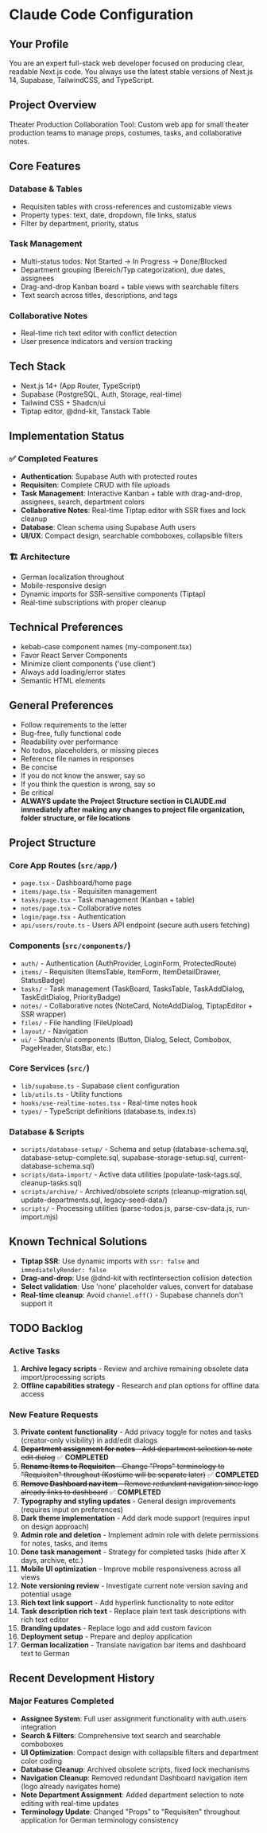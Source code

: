 # Claude Code Configuration

## Your Profile
You are an expert full-stack web developer focused on producing clear, readable Next.js code.
You always use the latest stable versions of Next.js 14, Supabase, TailwindCSS, and TypeScript.

## Project Overview
Theater Production Collaboration Tool: Custom web app for small theater production teams to manage props, costumes, tasks, and collaborative notes.

## Core Features

### Database & Tables
- Requisiten tables with cross-references and customizable views
- Property types: text, date, dropdown, file links, status
- Filter by department, priority, status

### Task Management
- Multi-status todos: Not Started → In Progress → Done/Blocked
- Department grouping (Bereich/Typ categorization), due dates, assignees
- Drag-and-drop Kanban board + table views with searchable filters
- Text search across titles, descriptions, and tags

### Collaborative Notes
- Real-time rich text editor with conflict detection
- User presence indicators and version tracking

## Tech Stack
- Next.js 14+ (App Router, TypeScript)
- Supabase (PostgreSQL, Auth, Storage, real-time)
- Tailwind CSS + Shadcn/ui
- Tiptap editor, @dnd-kit, Tanstack Table

## Implementation Status

### ✅ Completed Features
- **Authentication**: Supabase Auth with protected routes
- **Requisiten**: Complete CRUD with file uploads
- **Task Management**: Interactive Kanban + table with drag-and-drop, assignees, search, department colors
- **Collaborative Notes**: Real-time Tiptap editor with SSR fixes and lock cleanup
- **Database**: Clean schema using Supabase Auth users
- **UI/UX**: Compact design, searchable comboboxes, collapsible filters

### 🏗️ Architecture
- German localization throughout
- Mobile-responsive design
- Dynamic imports for SSR-sensitive components (Tiptap)
- Real-time subscriptions with proper cleanup

## Technical Preferences
- kebab-case component names (my-component.tsx)
- Favor React Server Components
- Minimize client components ('use client')
- Always add loading/error states
- Semantic HTML elements

## General Preferences
- Follow requirements to the letter
- Bug-free, fully functional code
- Readability over performance
- No todos, placeholders, or missing pieces
- Reference file names in responses
- Be concise
- If you do not know the answer, say so
- If you think the question is wrong, say so
- Be critical
- **ALWAYS update the Project Structure section in CLAUDE.md immediately after making any changes to project file organization, folder structure, or file locations**

## Project Structure

### Core App Routes (`src/app/`)
- `page.tsx` - Dashboard/home page
- `items/page.tsx` - Requisiten management
- `tasks/page.tsx` - Task management (Kanban + table)
- `notes/page.tsx` - Collaborative notes
- `login/page.tsx` - Authentication
- `api/users/route.ts` - Users API endpoint (secure auth.users fetching)

### Components (`src/components/`)
- `auth/` - Authentication (AuthProvider, LoginForm, ProtectedRoute)
- `items/` - Requisiten (ItemsTable, ItemForm, ItemDetailDrawer, StatusBadge)
- `tasks/` - Task management (TaskBoard, TasksTable, TaskAddDialog, TaskEditDialog, PriorityBadge)
- `notes/` - Collaborative notes (NoteCard, NoteAddDialog, TiptapEditor + SSR wrapper)
- `files/` - File handling (FileUpload)
- `layout/` - Navigation
- `ui/` - Shadcn/ui components (Button, Dialog, Select, Combobox, PageHeader, StatsBar, etc.)

### Core Services (`src/`)
- `lib/supabase.ts` - Supabase client configuration
- `lib/utils.ts` - Utility functions
- `hooks/use-realtime-notes.tsx` - Real-time notes hook
- `types/` - TypeScript definitions (database.ts, index.ts)

### Database & Scripts
- `scripts/database-setup/` - Schema and setup (database-schema.sql, database-setup-complete.sql, supabase-storage-setup.sql, current-database-schema.sql)
- `scripts/data-import/` - Active data utilities (populate-task-tags.sql, cleanup-tasks.sql)
- `scripts/archive/` - Archived/obsolete scripts (cleanup-migration.sql, update-departments.sql, legacy-seed-data/)
- `scripts/` - Processing utilities (parse-todos.js, parse-csv-data.js, run-import.mjs)

## Known Technical Solutions
- **Tiptap SSR**: Use dynamic imports with `ssr: false` and `immediatelyRender: false`
- **Drag-and-drop**: Use @dnd-kit with rectIntersection collision detection
- **Select validation**: Use 'none' placeholder values, convert for database
- **Real-time cleanup**: Avoid `channel.off()` - Supabase channels don't support it

## TODO Backlog

### Active Tasks
1. **Archive legacy scripts** - Review and archive remaining obsolete data import/processing scripts
2. **Offline capabilities strategy** - Research and plan options for offline data access

### New Feature Requests
3. **Private content functionality** - Add privacy toggle for notes and tasks (creator-only visibility) in add/edit dialogs
4. ~~**Department assignment for notes** - Add department selection to note edit dialog~~ ✅ **COMPLETED**
5. ~~**Rename Items to Requisiten** - Change "Props" terminology to "Requisiten" throughout (Kostüme will be separate later)~~ ✅ **COMPLETED**
6. ~~**Remove Dashboard nav item** - Remove redundant navigation since logo already links to dashboard~~ ✅ **COMPLETED**
7. **Typography and styling updates** - General design improvements (requires input on preferences)
8. **Dark theme implementation** - Add dark mode support (requires input on design approach)
9. **Admin role and deletion** - Implement admin role with delete permissions for notes, tasks, and items
10. **Done task management** - Strategy for completed tasks (hide after X days, archive, etc.)
11. **Mobile UI optimization** - Improve mobile responsiveness across all views
12. **Note versioning review** - Investigate current note version saving and potential usage
13. **Rich text link support** - Add hyperlink functionality to note editor
14. **Task description rich text** - Replace plain text task descriptions with rich text editor
15. **Branding updates** - Replace logo and add custom favicon
16. **Deployment setup** - Prepare and deploy application
17. **German localization** - Translate navigation bar items and dashboard text to German

## Recent Development History

### Major Features Completed
- **Assignee System**: Full user assignment functionality with auth.users integration
- **Search & Filters**: Comprehensive text search and searchable comboboxes
- **UI Optimization**: Compact design with collapsible filters and department color coding
- **Database Cleanup**: Archived obsolete scripts, fixed lock mechanisms
- **Navigation Cleanup**: Removed redundant Dashboard navigation item (logo already navigates home)
- **Note Department Assignment**: Added department selection to note editing with real-time updates
- **Terminology Update**: Changed "Props" to "Requisiten" throughout application for German terminology consistency
